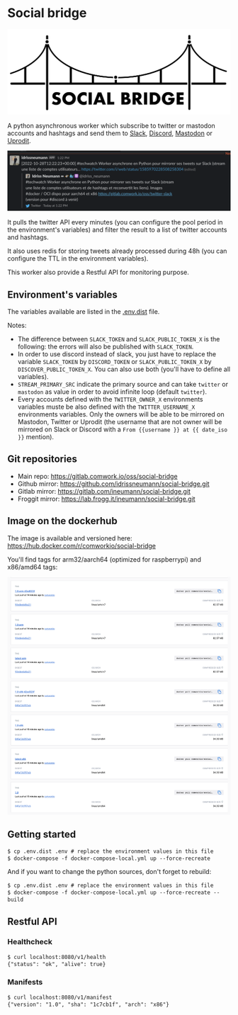 # Social bridge

![logo](./img/logo.png)

A python asynchronous worker which subscribe to twitter or mastodon accounts and hashtags and send them to [Slack](https://slack.com), [Discord](https://discord.com), [Mastodon](https://mastodon.social) or [Uprodit](https://www.uprodit.com).

![slack](./img/slack.png)

It pulls the twitter API every minutes (you can configure the pool period in the environment's variables) and filter the result to a list of twitter accounts and hashtags.

It also uses redis for storing tweets already processed during 48h (you can configure the TTL in the environment variables).

This worker also provide a Restful API for monitoring purpose.

## Environment's variables

The variables available are listed in the [.env.dist](./.env.dist) file.

Notes:
* The difference between `SLACK_TOKEN` and `SLACK_PUBLIC_TOKEN_X` is the following: the errors will also be published with `SLACK_TOKEN`.
* In order to use discord instead of slack, you just have to replace the variable `SLACK_TOKEN` by `DISCORD_TOKEN` or `SLACK_PUBLIC_TOKEN_X` by `DISCOVER_PUBLIC_TOKEN_X`. You can also use both (you'll have to define all variables).
* `STREAM_PRIMARY_SRC` indicate the primary source and can take `twitter` or `mastodon` as value in order to avoid infinite loop (default `twitter`).
* Every accounts defined with the `TWITTER_OWNER_X` environments variables muste be also defined with the `TWITTER_USERNAME_X` environments variables. Only the owners will be able to be mirrored on Mastodon, Twitter or Uprodit (the username that are not owner will be mirrored on Slack or Discord with a `From {{username }} at {{ date_iso }}` mention).

## Git repositories

* Main repo: https://gitlab.comwork.io/oss/social-bridge
* Github mirror: https://github.com/idrissneumann/social-bridge.git
* Gitlab mirror: https://gitlab.com/ineumann/social-bridge.git
* Froggit mirror: https://lab.frogg.it/ineumann/social-bridge.git

## Image on the dockerhub

The image is available and versioned here: https://hub.docker.com/r/comworkio/social-bridge

You'll find tags for arm32/aarch64 (optimized for raspberrypi) and x86/amd64 tags:

![tags](./img/tags.png)

## Getting started

```shell
$ cp .env.dist .env # replace the environment values in this file
$ docker-compose -f docker-compose-local.yml up --force-recreate
```

And if you want to change the python sources, don't forget to rebuild:

```shell
$ cp .env.dist .env # replace the environment values in this file
$ docker-compose -f docker-compose-local.yml up --force-recreate --build
```

## Restful API

### Healthcheck

```shell
$ curl localhost:8080/v1/health
{"status": "ok", "alive": true}
```

### Manifests

```shell
$ curl localhost:8080/v1/manifest 
{"version": "1.0", "sha": "1c7cb1f", "arch": "x86"}
```
